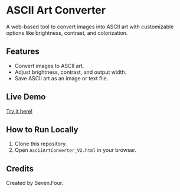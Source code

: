 # ASCII Art Converter

A web-based tool to convert images into ASCII art with customizable options like brightness, contrast, and colorization.

## Features
- Convert images to ASCII art.
- Adjust brightness, contrast, and output width.
- Save ASCII art as an image or text file.

## Live Demo
[Try it here!](https://github.com/zhihong141/ascii-art-converter)

## How to Run Locally
1. Clone this repository.
2. Open `AsciiArtConverter_V2.html` in your browser.

## Credits
Created by Seven.Four.
